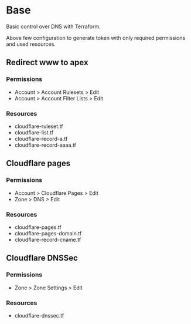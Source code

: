 # Base

Basic control over DNS with Terraform.

Above few configuration to generate token with only required permissions and used resources.

## Redirect www to apex

### Permissions

- Account > Account Rulesets > Edit
- Account > Account Filter Lists > Edit

### Resources

- cloudflare-ruleset.tf
- cloudflare-list.tf
- cloudflare-record-a.tf
- cloudflare-record-aaaa.tf

## Cloudflare pages

### Permissions

- Account > Cloudflare Pages > Edit
- Zone > DNS > Edit

### Resources

- cloudflare-pages.tf
- cloudflare-pages-domain.tf
- cloudflare-record-cname.tf

## Cloudflare DNSSec

### Permissions

- Zone > Zone Settings > Edit

### Resources

- cloudflare-dnssec.tf
